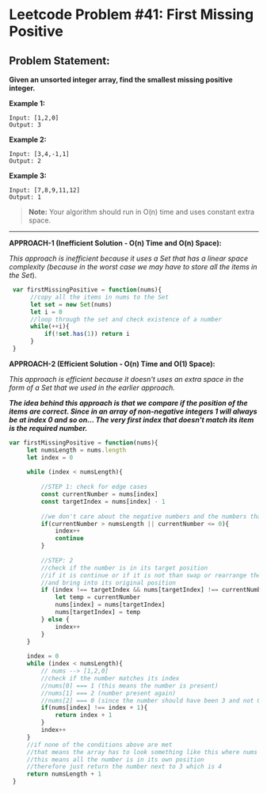 # Leetcode Problem #41: First Missing Positive

## Problem Statement:

**Given an unsorted integer array, find the smallest missing positive integer.**

**Example 1:**

```
Input: [1,2,0]
Output: 3
```

**Example 2:**

```
Input: [3,4,-1,1]
Output: 2
```

**Example 3:**

```
Input: [7,8,9,11,12]
Output: 1
```

> **Note:** Your algorithm should run in O(n) time and uses constant extra space.
---

**APPROACH-1 (Inefficient Solution - O(n) Time and O(n) Space):**

_This approach is inefficient because it uses a Set that has a linear space complexity (because in the worst case we may have to store all the items in the Set_).

```javascript
 var firstMissingPositive = function(nums){
      //copy all the items in nums to the Set
      let set = new Set(nums)
      let i = 0
      //loop through the set and check existence of a number
      while(++i){
          if(!set.has(1)) return i
      }
 }
```

**APPROACH-2 (Efficient Solution - O(n) Time and O(1) Space):**

_This approach is efficient because it doesn't uses an extra space in the form of a Set that we used in the earlier approach._

***The idea behind this approach is that we compare if the position of the items are correct. Since in an array of non-negative integers 1 will always be at index 0 and so on... The very first index that doesn't match its item is the required number.***

```javascript
var firstMissingPositive = function(nums){
     let numsLength = nums.length
     let index = 0
     
     while (index < numsLength){
         
         //STEP 1: check for edge cases
         const currentNumber = nums[index]
         const targetIndex = nums[index] - 1
         
         //we don't care about the negative numbers and the numbers that are greater than the length of the array itself
         if(currentNumber > numsLength || currentNumber <= 0){
             index++
             continue
         }
         
         //STEP: 2
         //check if the number is in its target position
         //if it is continue or if it is not than swap or rearrange the numbers
         //and bring into its original position
         if (index !== targetIndex && nums[targetIndex] !== currentNumber){
             let temp = currentNumber
             nums[index] = nums[targetIndex]
             nums[targetIndex] = temp
         } else {
             index++
         }
     }
     
     index = 0
     while (index < numsLength){
         // nums --> [1,2,0]
         //check if the number matches its index
         //nums[0] === 1 (this means the number is present)
         //nums[1] === 2 (number present again)
         //nums[2] === 0 (since the number should have been 3 and not 0, hence we return the number 3 itself)
         if(nums[index] !== index + 1){
             return index + 1
         }
         index++
     }
     //if none of the conditions above are met
     //that means the array has to look something like this where nums -> [1,2,3]
     //this means all the number is in its own position
     //therefore just return the number next to 3 which is 4
     return numsLength + 1  
 }
```
